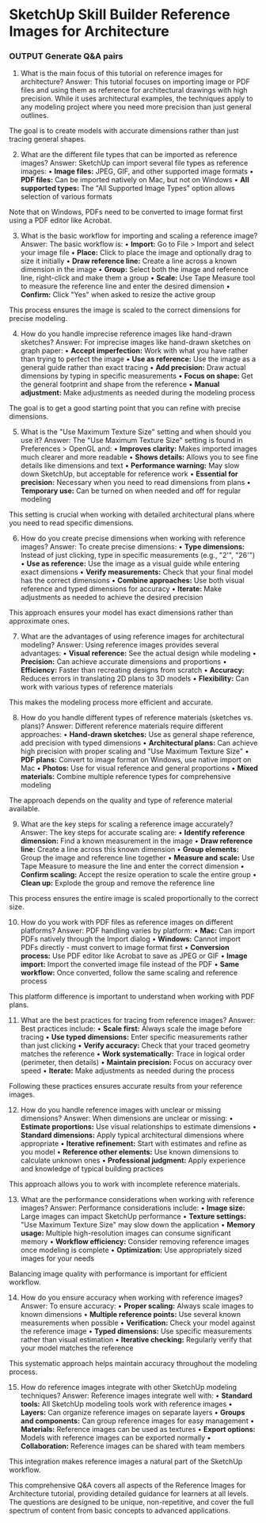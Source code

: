 # SketchUp Skill Builder  Reference Images for Architecture

### OUTPUT Generate Q&A pairs

1. What is the main focus of this tutorial on reference images for architecture?
Answer:
 This tutorial focuses on importing image or PDF files and using them as reference for architectural drawings with high precision. While it uses architectural examples, the techniques apply to any modeling project where you need more precision than just general outlines.

The goal is to create models with accurate dimensions rather than just tracing general shapes.

2. What are the different file types that can be imported as reference images?
Answer:
 SketchUp can import several file types as reference images:
• **Image files:** JPEG, GIF, and other supported image formats
• **PDF files:** Can be imported natively on Mac, but not on Windows
• **All supported types:** The "All Supported Image Types" option allows selection of various formats

Note that on Windows, PDFs need to be converted to image format first using a PDF editor like Acrobat.

3. What is the basic workflow for importing and scaling a reference image?
Answer:
 The basic workflow is:
• **Import:** Go to File > Import and select your image file
• **Place:** Click to place the image and optionally drag to size it initially
• **Draw reference line:** Create a line across a known dimension in the image
• **Group:** Select both the image and reference line, right-click and make them a group
• **Scale:** Use Tape Measure tool to measure the reference line and enter the desired dimension
• **Confirm:** Click "Yes" when asked to resize the active group

This process ensures the image is scaled to the correct dimensions for precise modeling.

4. How do you handle imprecise reference images like hand-drawn sketches?
Answer:
 For imprecise images like hand-drawn sketches on graph paper:
• **Accept imperfection:** Work with what you have rather than trying to perfect the image
• **Use as reference:** Use the image as a general guide rather than exact tracing
• **Add precision:** Draw actual dimensions by typing in specific measurements
• **Focus on shape:** Get the general footprint and shape from the reference
• **Manual adjustment:** Make adjustments as needed during the modeling process

The goal is to get a good starting point that you can refine with precise dimensions.

5. What is the "Use Maximum Texture Size" setting and when should you use it?
Answer:
 The "Use Maximum Texture Size" setting is found in Preferences > OpenGL and:
• **Improves clarity:** Makes imported images much clearer and more readable
• **Shows details:** Allows you to see fine details like dimensions and text
• **Performance warning:** May slow down SketchUp, but acceptable for reference work
• **Essential for precision:** Necessary when you need to read dimensions from plans
• **Temporary use:** Can be turned on when needed and off for regular modeling

This setting is crucial when working with detailed architectural plans where you need to read specific dimensions.

6. How do you create precise dimensions when working with reference images?
Answer:
 To create precise dimensions:
• **Type dimensions:** Instead of just clicking, type in specific measurements (e.g., "2'", "26'")
• **Use as reference:** Use the image as a visual guide while entering exact dimensions
• **Verify measurements:** Check that your final model has the correct dimensions
• **Combine approaches:** Use both visual reference and typed dimensions for accuracy
• **Iterate:** Make adjustments as needed to achieve the desired precision

This approach ensures your model has exact dimensions rather than approximate ones.

7. What are the advantages of using reference images for architectural modeling?
Answer:
 Using reference images provides several advantages:
• **Visual reference:** See the actual design while modeling
• **Precision:** Can achieve accurate dimensions and proportions
• **Efficiency:** Faster than recreating designs from scratch
• **Accuracy:** Reduces errors in translating 2D plans to 3D models
• **Flexibility:** Can work with various types of reference materials

This makes the modeling process more efficient and accurate.

8. How do you handle different types of reference materials (sketches vs. plans)?
Answer:
 Different reference materials require different approaches:
• **Hand-drawn sketches:** Use as general shape reference, add precision with typed dimensions
• **Architectural plans:** Can achieve high precision with proper scaling and "Use Maximum Texture Size"
• **PDF plans:** Convert to image format on Windows, use native import on Mac
• **Photos:** Use for visual reference and general proportions
• **Mixed materials:** Combine multiple reference types for comprehensive modeling

The approach depends on the quality and type of reference material available.

9. What are the key steps for scaling a reference image accurately?
Answer:
 The key steps for accurate scaling are:
• **Identify reference dimension:** Find a known measurement in the image
• **Draw reference line:** Create a line across this known dimension
• **Group elements:** Group the image and reference line together
• **Measure and scale:** Use Tape Measure to measure the line and enter the correct dimension
• **Confirm scaling:** Accept the resize operation to scale the entire group
• **Clean up:** Explode the group and remove the reference line

This process ensures the entire image is scaled proportionally to the correct size.

10. How do you work with PDF files as reference images on different platforms?
Answer:
 PDF handling varies by platform:
• **Mac:** Can import PDFs natively through the Import dialog
• **Windows:** Cannot import PDFs directly - must convert to image format first
• **Conversion process:** Use PDF editor like Acrobat to save as JPEG or GIF
• **Image import:** Import the converted image file instead of the PDF
• **Same workflow:** Once converted, follow the same scaling and reference process

This platform difference is important to understand when working with PDF plans.

11. What are the best practices for tracing from reference images?
Answer:
 Best practices include:
• **Scale first:** Always scale the image before tracing
• **Use typed dimensions:** Enter specific measurements rather than just clicking
• **Verify accuracy:** Check that your traced geometry matches the reference
• **Work systematically:** Trace in logical order (perimeter, then details)
• **Maintain precision:** Focus on accuracy over speed
• **Iterate:** Make adjustments as needed during the process

Following these practices ensures accurate results from your reference images.

12. How do you handle reference images with unclear or missing dimensions?
Answer:
 When dimensions are unclear or missing:
• **Estimate proportions:** Use visual relationships to estimate dimensions
• **Standard dimensions:** Apply typical architectural dimensions where appropriate
• **Iterative refinement:** Start with estimates and refine as you model
• **Reference other elements:** Use known dimensions to calculate unknown ones
• **Professional judgment:** Apply experience and knowledge of typical building practices

This approach allows you to work with incomplete reference materials.

13. What are the performance considerations when working with reference images?
Answer:
 Performance considerations include:
• **Image size:** Large images can impact SketchUp performance
• **Texture settings:** "Use Maximum Texture Size" may slow down the application
• **Memory usage:** Multiple high-resolution images can consume significant memory
• **Workflow efficiency:** Consider removing reference images once modeling is complete
• **Optimization:** Use appropriately sized images for your needs

Balancing image quality with performance is important for efficient workflow.

14. How do you ensure accuracy when working with reference images?
Answer:
 To ensure accuracy:
• **Proper scaling:** Always scale images to known dimensions
• **Multiple reference points:** Use several known measurements when possible
• **Verification:** Check your model against the reference image
• **Typed dimensions:** Use specific measurements rather than visual estimation
• **Iterative checking:** Regularly verify that your model matches the reference

This systematic approach helps maintain accuracy throughout the modeling process.

15. How do reference images integrate with other SketchUp modeling techniques?
Answer:
 Reference images integrate well with:
• **Standard tools:** All SketchUp modeling tools work with reference images
• **Layers:** Can organize reference images on separate layers
• **Groups and components:** Can group reference images for easy management
• **Materials:** Reference images can be used as textures
• **Export options:** Models with reference images can be exported normally
• **Collaboration:** Reference images can be shared with team members

This integration makes reference images a natural part of the SketchUp workflow.

This comprehensive Q&A covers all aspects of the Reference Images for Architecture tutorial, providing detailed guidance for learners at all levels. The questions are designed to be unique, non-repetitive, and cover the full spectrum of content from basic concepts to advanced applications.